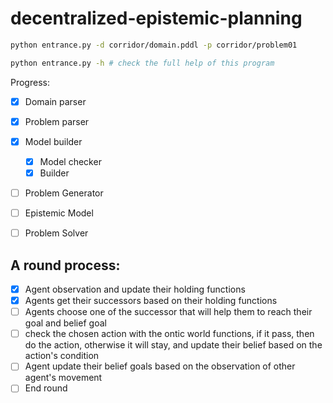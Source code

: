 # decentralized-epistemic-planning

~~~bash
python entrance.py -d corridor/domain.pddl -p corridor/problem01

python entrance.py -h # check the full help of this program
~~~

Progress:

- [x] Domain parser
- [x] Problem parser
- [x] Model builder
  - [x] Model checker
  - [x] Builder

- [ ] Problem Generator
- [ ] Epistemic Model
- [ ] Problem Solver



## A round process:

- [x] Agent observation and update their holding functions
- [x] Agents get their successors based on their holding functions
- [ ] Agents choose one of the successor that will help them to reach their goal and belief goal
- [ ] check the chosen action with the ontic world functions, if it pass, then do the action, otherwise it will stay, and update their belief based on the action's condition
- [ ] Agent update their belief goals based on the observation of other agent's movement
- [ ] End round

